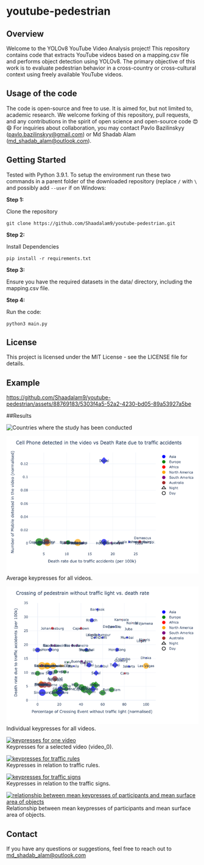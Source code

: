 # youtube-pedestrian

## Overview
Welcome to the YOLOv8 YouTube Video Analysis project! This repository contains code that extracts YouTube videos based on a mapping.csv file and performs object detection using YOLOv8. The primary objective of this work is to evaluate pedestrian behavior in a cross-country or cross-cultural context using freely available YouTube videos.

## Usage of the code
The code is open-source and free to use. It is aimed for, but not limited to, academic research. We welcome forking of this repository, pull requests, and any contributions in the spirit of open science and open-source code 😍😄 For inquiries about collaboration, you may contact Pavlo Bazilinskyy (pavlo.bazilinskyy@gmail.com) or Md Shadab Alam (md_shadab_alam@outlook.com).

## Getting Started
Tested with Python 3.9.1. To setup the environment run these two commands in a parent folder of the downloaded repository (replace `/` with `\` and possibly add `--user` if on Windows:

**Step 1:**  

Clone the repository
```command line
git clone https://github.com/Shaadalam9/youtube-pedestrian.git
```

**Step 2:** 

Install Dependencies
```command line
pip install -r requirements.txt
```

**Step 3:**

Ensure you have the required datasets in the data/ directory, including the mapping.csv file.

**Step 4:**

Run the code:
```command line
python3 main.py
```

## License
This project is licensed under the MIT License - see the LICENSE file for details.

## Example

https://github.com/Shaadalam9/youtube-pedestrian/assets/88769183/5303f4a5-52a2-4230-bd05-89a53927a5be




##Results

![Countries where the study has been conducted](https://github.com/Shaadalam9/youtube-pedestrian/assets/88769183/07d263a5-e9d6-45cf-896b-1aa94ecbff6e)

[![Cell phone detected vs. death](_outputs/cell_phone_vs_death.png)](https://github.com/Shaadalam9/youtube-pedestrian/tree/main/_outputs/cell_phone_vs_death.html)  
Average keypresses for all videos.

[![keypresses for individual videos](_outputs/death_vs_crossing_event_wt_traffic_light.png)](https://github.com/Shaadalam9/youtube-pedestrian/tree/main/_outputs/death_vs_crossing_event_wt_traffic_light.html)  
Individual keypresses for all videos.

[![keypresses for one video](figures/kp_video_0.png)](https://htmlpreview.github.io/?https://github.com/bazilinskyy/crossing-crowdsourcing/blob/main/figures/kp_video_0.html)  
Keypresses for a selected video (video_0).

[![keypresses for traffic rules](figures/kp_and_traffic_rules.png)](https://htmlpreview.github.io/?https://github.com/bazilinskyy/crossing-crowdsourcing/blob/main/figures/kp_and_traffic_rules.html)  
Keypresses in relation to traffic rules.

[![keypresses for traffic signs](figures/kp_or_cross_look.png)](https://htmlpreview.github.io/?https://github.com/bazilinskyy/crossing-crowdsourcing/blob/main/figures/kp_or_cross_look.html)  
Keypresses in relation to the traffic signs.

[![relationship between mean keypresses of participants and mean surface area of objects](figures/scatter_avg_obj_surface-avg_kp.png)](https://htmlpreview.github.io/?https://github.com/bazilinskyy/crossing-crowdsourcing/blob/main/figures/scatter_avg_obj_surface-avg_kp.html)  
Relationship between mean keypresses of participants and mean surface area of objects.


## Contact
If you have any questions or suggestions, feel free to reach out to md_shadab_alam@outlook.com


